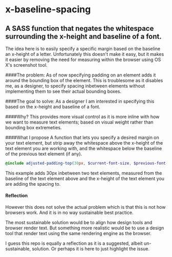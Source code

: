# x-baseline-spacing
## A SASS function that negates the whitespace surrounding the x-height and baseline of a font.

The idea here is to easily specify a specific margin based on the baseline an x-height of a letter. Unfortunately this doesn't make it easy,
but it makes it easier by removing the need for measuring within the browser using OS X's screenshot tool.

####The problem: 
As of now specifying padding on an element adds it around the bounding box of the element.
This is troublesome as it disables me, as a designer, to specify spacing inbetween elements without implementing them to see their actual bounding boxes.

####The goal to solve:
As a designer I am interested in specifying this based on the x-height and baseline of a font.

####Why?
This provides more visual control as it is more inline with how we want to measure text elements;
based on visual weight rather than bounding box extremeties.

####What I propose
A function that lets you specify a desired margin on your text element,
but strip away the whitespace above the x-height of the text element you are working with,
and the whitespace below the baseline of the previous text element (if any).
```scss
@include adjusted-padding-top(30px, $current-font-size, $previous-font-size);
```
This example adds 30px inbetween two text elements,
measured from the baseline of the text element above and the x-height of the text element you are adding the spacing to.

#### Reflection
However this does not solve the actual problem which is that this is not how browsers work.
And it is in no way sustainable best practice.

The most sustainable solution would be to align how design tools and browser render text. But something more realistic would
be to use a design tool that render text using the same rendering engine as the browser.

I guess this repo is equally a reflection as it is a suggested, albeit un-sustainable, solution.
Or perhaps it is here to just highlight the issue.
